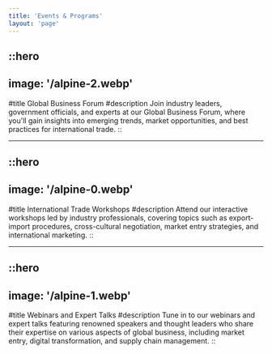 ```yaml
---
title: 'Events & Programs'
layout: 'page'
---
```


::hero
---
image: '/alpine-2.webp'
---
#title
Global Business Forum
#description
Join industry leaders, government officials, and experts at our Global Business Forum, where you'll gain insights into emerging trends, market opportunities, and best practices for international trade.
::

---

::hero
---
image: '/alpine-0.webp'
---
#title
International Trade Workshops
#description
Attend our interactive workshops led by industry professionals, covering topics such as export-import procedures, cross-cultural negotiation, market entry strategies, and international marketing.
::

---

::hero
---
image: '/alpine-1.webp'
---
#title
Webinars and Expert Talks
#description
Tune in to our webinars and expert talks featuring renowned speakers and thought leaders who share their expertise on various aspects of global business, including market entry, digital transformation, and supply chain management.
::